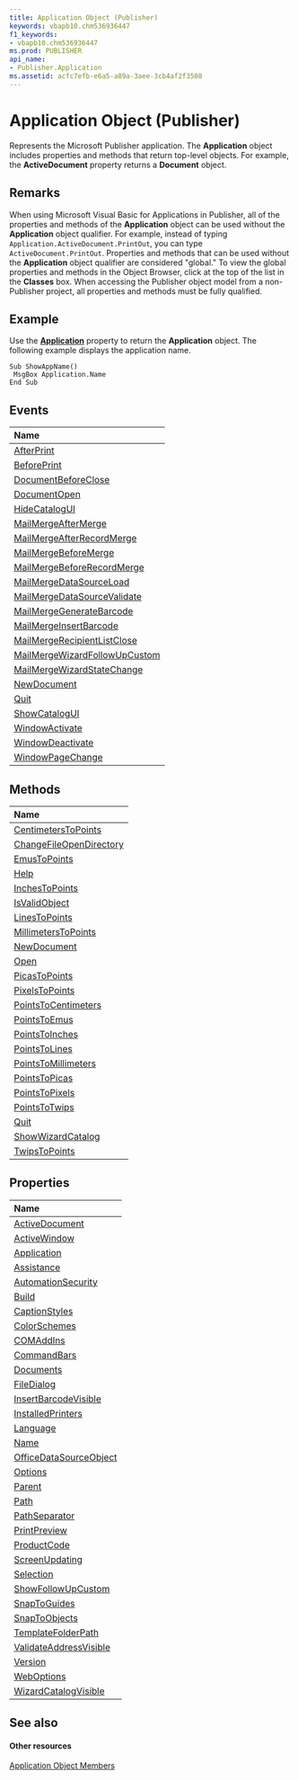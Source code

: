 ```yaml
---
title: Application Object (Publisher)
keywords: vbapb10.chm536936447
f1_keywords:
- vbapb10.chm536936447
ms.prod: PUBLISHER
api_name:
- Publisher.Application
ms.assetid: acfc7efb-e6a5-a89a-3aee-3cb4af2f3508
---
```



# Application Object (Publisher)

Represents the Microsoft Publisher application. The  **Application** object includes properties and methods that return top-level objects. For example, the **ActiveDocument** property returns a **Document** object.


## Remarks

When using Microsoft Visual Basic for Applications in Publisher, all of the properties and methods of the  **Application** object can be used without the **Application** object qualifier. For example, instead of typing `Application.ActiveDocument.PrintOut`, you can type  `ActiveDocument.PrintOut`. Properties and methods that can be used without the  **Application** object qualifier are considered "global." To view the global properties and methods in the Object Browser, click **<globals>** at the top of the list in the **Classes** box. When accessing the Publisher object model from a non-Publisher project, all properties and methods must be fully qualified.


## Example

Use the  **[Application](http://msdn.microsoft.com/library/application-application-property-publisher%28Office.15%29.aspx)** property to return the **Application** object. The following example displays the application name.


```
Sub ShowAppName() 
 MsgBox Application.Name 
End Sub
```


## Events



|**Name**|
|:-----|
|[AfterPrint](http://msdn.microsoft.com/library/application-afterprint-event-publisher%28Office.15%29.aspx)|
|[BeforePrint](http://msdn.microsoft.com/library/application-beforeprint-event-publisher%28Office.15%29.aspx)|
|[DocumentBeforeClose](http://msdn.microsoft.com/library/application-documentbeforeclose-event-publisher%28Office.15%29.aspx)|
|[DocumentOpen](http://msdn.microsoft.com/library/application-documentopen-event-publisher%28Office.15%29.aspx)|
|[HideCatalogUI](http://msdn.microsoft.com/library/application-hidecatalogui-event-publisher%28Office.15%29.aspx)|
|[MailMergeAfterMerge](http://msdn.microsoft.com/library/application-mailmergeaftermerge-event-publisher%28Office.15%29.aspx)|
|[MailMergeAfterRecordMerge](http://msdn.microsoft.com/library/application-mailmergeafterrecordmerge-event-publisher%28Office.15%29.aspx)|
|[MailMergeBeforeMerge](http://msdn.microsoft.com/library/application-mailmergebeforemerge-event-publisher%28Office.15%29.aspx)|
|[MailMergeBeforeRecordMerge](http://msdn.microsoft.com/library/application-mailmergebeforerecordmerge-event-publisher%28Office.15%29.aspx)|
|[MailMergeDataSourceLoad](http://msdn.microsoft.com/library/application-mailmergedatasourceload-event-publisher%28Office.15%29.aspx)|
|[MailMergeDataSourceValidate](http://msdn.microsoft.com/library/application-mailmergedatasourcevalidate-event-publisher%28Office.15%29.aspx)|
|[MailMergeGenerateBarcode](http://msdn.microsoft.com/library/application-mailmergegeneratebarcode-event-publisher%28Office.15%29.aspx)|
|[MailMergeInsertBarcode](http://msdn.microsoft.com/library/application-mailmergeinsertbarcode-event-publisher%28Office.15%29.aspx)|
|[MailMergeRecipientListClose](http://msdn.microsoft.com/library/application-mailmergerecipientlistclose-event-publisher%28Office.15%29.aspx)|
|[MailMergeWizardFollowUpCustom](http://msdn.microsoft.com/library/application-mailmergewizardfollowupcustom-event-publisher%28Office.15%29.aspx)|
|[MailMergeWizardStateChange](http://msdn.microsoft.com/library/application-mailmergewizardstatechange-event-publisher%28Office.15%29.aspx)|
|[NewDocument](http://msdn.microsoft.com/library/application-newdocument-event-publisher%28Office.15%29.aspx)|
|[Quit](http://msdn.microsoft.com/library/application-quit-event-publisher%28Office.15%29.aspx)|
|[ShowCatalogUI](http://msdn.microsoft.com/library/application-showcatalogui-event-publisher%28Office.15%29.aspx)|
|[WindowActivate](http://msdn.microsoft.com/library/application-windowactivate-event-publisher%28Office.15%29.aspx)|
|[WindowDeactivate](http://msdn.microsoft.com/library/application-windowdeactivate-event-publisher%28Office.15%29.aspx)|
|[WindowPageChange](http://msdn.microsoft.com/library/application-windowpagechange-event-publisher%28Office.15%29.aspx)|

## Methods



|**Name**|
|:-----|
|[CentimetersToPoints](http://msdn.microsoft.com/library/application-centimeterstopoints-method-publisher%28Office.15%29.aspx)|
|[ChangeFileOpenDirectory](http://msdn.microsoft.com/library/application-changefileopendirectory-method-publisher%28Office.15%29.aspx)|
|[EmusToPoints](http://msdn.microsoft.com/library/application-emustopoints-method-publisher%28Office.15%29.aspx)|
|[Help](http://msdn.microsoft.com/library/application-help-method-publisher%28Office.15%29.aspx)|
|[InchesToPoints](http://msdn.microsoft.com/library/application-inchestopoints-method-publisher%28Office.15%29.aspx)|
|[IsValidObject](http://msdn.microsoft.com/library/application-isvalidobject-method-publisher%28Office.15%29.aspx)|
|[LinesToPoints](http://msdn.microsoft.com/library/application-linestopoints-method-publisher%28Office.15%29.aspx)|
|[MillimetersToPoints](http://msdn.microsoft.com/library/application-millimeterstopoints-method-publisher%28Office.15%29.aspx)|
|[NewDocument](http://msdn.microsoft.com/library/application-newdocument-method-publisher%28Office.15%29.aspx)|
|[Open](http://msdn.microsoft.com/library/application-open-method-publisher%28Office.15%29.aspx)|
|[PicasToPoints](http://msdn.microsoft.com/library/application-picastopoints-method-publisher%28Office.15%29.aspx)|
|[PixelsToPoints](http://msdn.microsoft.com/library/application-pixelstopoints-method-publisher%28Office.15%29.aspx)|
|[PointsToCentimeters](http://msdn.microsoft.com/library/application-pointstocentimeters-method-publisher%28Office.15%29.aspx)|
|[PointsToEmus](http://msdn.microsoft.com/library/application-pointstoemus-method-publisher%28Office.15%29.aspx)|
|[PointsToInches](http://msdn.microsoft.com/library/application-pointstoinches-method-publisher%28Office.15%29.aspx)|
|[PointsToLines](http://msdn.microsoft.com/library/application-pointstolines-method-publisher%28Office.15%29.aspx)|
|[PointsToMillimeters](http://msdn.microsoft.com/library/application-pointstomillimeters-method-publisher%28Office.15%29.aspx)|
|[PointsToPicas](http://msdn.microsoft.com/library/application-pointstopicas-method-publisher%28Office.15%29.aspx)|
|[PointsToPixels](http://msdn.microsoft.com/library/application-pointstopixels-method-publisher%28Office.15%29.aspx)|
|[PointsToTwips](http://msdn.microsoft.com/library/application-pointstotwips-method-publisher%28Office.15%29.aspx)|
|[Quit](http://msdn.microsoft.com/library/application-quit-method-publisher%28Office.15%29.aspx)|
|[ShowWizardCatalog](http://msdn.microsoft.com/library/application-showwizardcatalog-method-publisher%28Office.15%29.aspx)|
|[TwipsToPoints](http://msdn.microsoft.com/library/application-twipstopoints-method-publisher%28Office.15%29.aspx)|

## Properties



|**Name**|
|:-----|
|[ActiveDocument](http://msdn.microsoft.com/library/application-activedocument-property-publisher%28Office.15%29.aspx)|
|[ActiveWindow](http://msdn.microsoft.com/library/application-activewindow-property-publisher%28Office.15%29.aspx)|
|[Application](http://msdn.microsoft.com/library/application-application-property-publisher%28Office.15%29.aspx)|
|[Assistance](http://msdn.microsoft.com/library/application-assistance-property-publisher%28Office.15%29.aspx)|
|[AutomationSecurity](http://msdn.microsoft.com/library/application-automationsecurity-property-publisher%28Office.15%29.aspx)|
|[Build](http://msdn.microsoft.com/library/application-build-property-publisher%28Office.15%29.aspx)|
|[CaptionStyles](http://msdn.microsoft.com/library/application-captionstyles-property-publisher%28Office.15%29.aspx)|
|[ColorSchemes](http://msdn.microsoft.com/library/application-colorschemes-property-publisher%28Office.15%29.aspx)|
|[COMAddIns](http://msdn.microsoft.com/library/application-comaddins-property-publisher%28Office.15%29.aspx)|
|[CommandBars](http://msdn.microsoft.com/library/application-commandbars-property-publisher%28Office.15%29.aspx)|
|[Documents](http://msdn.microsoft.com/library/application-documents-property-publisher%28Office.15%29.aspx)|
|[FileDialog](http://msdn.microsoft.com/library/application-filedialog-property-publisher%28Office.15%29.aspx)|
|[InsertBarcodeVisible](http://msdn.microsoft.com/library/application-insertbarcodevisible-property-publisher%28Office.15%29.aspx)|
|[InstalledPrinters](http://msdn.microsoft.com/library/application-installedprinters-property-publisher%28Office.15%29.aspx)|
|[Language](http://msdn.microsoft.com/library/application-language-property-publisher%28Office.15%29.aspx)|
|[Name](http://msdn.microsoft.com/library/application-name-property-publisher%28Office.15%29.aspx)|
|[OfficeDataSourceObject](http://msdn.microsoft.com/library/application-officedatasourceobject-property-publisher%28Office.15%29.aspx)|
|[Options](http://msdn.microsoft.com/library/application-options-property-publisher%28Office.15%29.aspx)|
|[Parent](http://msdn.microsoft.com/library/application-parent-property-publisher%28Office.15%29.aspx)|
|[Path](http://msdn.microsoft.com/library/application-path-property-publisher%28Office.15%29.aspx)|
|[PathSeparator](http://msdn.microsoft.com/library/application-pathseparator-property-publisher%28Office.15%29.aspx)|
|[PrintPreview](http://msdn.microsoft.com/library/application-printpreview-property-publisher%28Office.15%29.aspx)|
|[ProductCode](http://msdn.microsoft.com/library/application-productcode-property-publisher%28Office.15%29.aspx)|
|[ScreenUpdating](http://msdn.microsoft.com/library/application-screenupdating-property-publisher%28Office.15%29.aspx)|
|[Selection](http://msdn.microsoft.com/library/application-selection-property-publisher%28Office.15%29.aspx)|
|[ShowFollowUpCustom](http://msdn.microsoft.com/library/application-showfollowupcustom-property-publisher%28Office.15%29.aspx)|
|[SnapToGuides](http://msdn.microsoft.com/library/application-snaptoguides-property-publisher%28Office.15%29.aspx)|
|[SnapToObjects](http://msdn.microsoft.com/library/application-snaptoobjects-property-publisher%28Office.15%29.aspx)|
|[TemplateFolderPath](http://msdn.microsoft.com/library/application-templatefolderpath-property-publisher%28Office.15%29.aspx)|
|[ValidateAddressVisible](http://msdn.microsoft.com/library/application-validateaddressvisible-property-publisher%28Office.15%29.aspx)|
|[Version](http://msdn.microsoft.com/library/application-version-property-publisher%28Office.15%29.aspx)|
|[WebOptions](http://msdn.microsoft.com/library/application-weboptions-property-publisher%28Office.15%29.aspx)|
|[WizardCatalogVisible](http://msdn.microsoft.com/library/application-wizardcatalogvisible-property-publisher%28Office.15%29.aspx)|

## See also


#### Other resources


[Application Object Members](http://msdn.microsoft.com/library/application-members-publisher%28Office.15%29.aspx)
